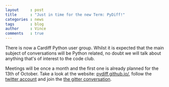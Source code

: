 ```yaml
---
layout     : post
title      : "Just in time for the new Term: PyDiff!"
categories : news
tags       : blog
author     : Vince
comments   : true
---
```


There is now a Cardiff Python user group. Whilst it is expected that the main
subject of conversations will be Python related, no doubt we will talk about
anything that's of interest to the code club.

Meetings will be once a month and the first one is already planned for the 13th
of October. Take a look at the website:
[pydiff.github.io/](http://pydiff.github.io/), follow the [twitter
account](https://twitter.com/PyDiff) and join the [the gitter
conversation](https://gitter.im/PyDiff/PyDiff.github.io).
